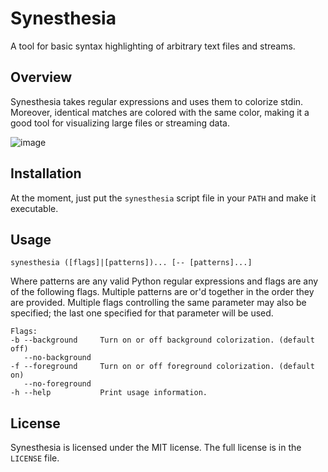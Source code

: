 # Synesthesia

A tool for basic syntax highlighting of arbitrary text files and streams.

## Overview

Synesthesia takes regular expressions and uses them to colorize stdin.
Moreover, identical matches are colored with the same color, making it a
good tool for visualizing large files or streaming data.

![image](https://github.com/cromo/synesthesia/assets/52810/8dd332af-74b4-4bf2-ae5a-24e5ab5ebd37)

## Installation

At the moment, just put the `synesthesia` script file in your `PATH` and make
it executable.

## Usage

```
synesthesia ([flags]|[patterns])... [-- [patterns]...]
```

Where patterns are any valid Python regular expressions and flags are any of
the following flags. Multiple patterns are or'd together in the order they are
provided. Multiple flags controlling the same parameter may also be specified;
the last one specified for that parameter will be used.

```
Flags:
-b --background     Turn on or off background colorization. (default off)
   --no-background
-f --foreground     Turn on or off foreground colorization. (default on)
   --no-foreground
-h --help           Print usage information.
```

## License

Synesthesia is licensed under the MIT license. The full license is in the
`LICENSE` file.
